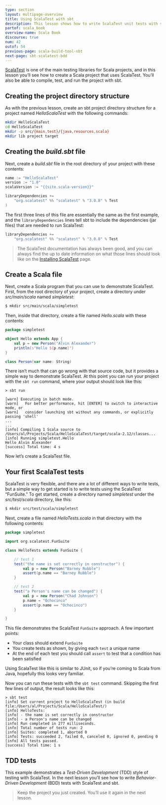 ```yaml
---
type: section
layout: multipage-overview
title: Using ScalaTest with sbt
description: This lesson shows how to write ScalaTest unit tests with sbt in a test-driven development (TDD) style.
partof: scala_book
overview-name: Scala Book
discourse: true
num: 42
outof: 54
previous-page: scala-build-tool-sbt
next-page: sbt-scalatest-bdd
---
```



[ScalaTest](http://www.scalatest.org) is one of the main testing libraries for Scala projects, and in this lesson you’ll see how to create a Scala project that uses ScalaTest. You’ll also be able to compile, test, and run the project with sbt.


## Creating the project directory structure

As with the previous lesson, create an sbt project directory structure for a project named *HelloScalaTest* with the following commands:

```sh
mkdir HelloScalaTest
cd HelloScalaTest
mkdir -p src/{main,test}/{java,resources,scala}
mkdir lib project target
```



## Creating the *build.sbt* file

Next, create a *build.sbt* file in the root directory of your project with these contents:

```scala
name := "HelloScalaTest"
version := "1.0"
scalaVersion := "{{site.scala-version}}"

libraryDependencies +=
    "org.scalatest" %% "scalatest" % "3.0.8" % Test
)
```

The first three lines of this file are essentially the same as the first example, and the `libraryDependencies` lines tell sbt to include the dependencies (jar files) that are needed to run ScalaTest:

```scala
libraryDependencies +=
    "org.scalatest" %% "scalatest" % "3.0.8" % Test
```

>The ScalaTest documentation has always been good, and you can always find the up to date information on what those lines should look like on the [Installing ScalaTest](http://www.scalatest.org/install) page.



## Create a Scala file

Next, create a Scala program that you can use to demonstrate ScalaTest. First, from the root directory of your project, create a directory under *src/main/scala* named *simpletest*:

```sh
$ mkdir src/main/scala/simpletest
```

Then, inside that directory, create a file named *Hello.scala* with these contents:

```scala
package simpletest

object Hello extends App {
    val p = new Person("Alvin Alexander")
    println(s"Hello ${p.name}")
}

class Person(var name: String)
```

There isn’t much that can go wrong with that source code, but it provides a simple way to demonstrate ScalaTest. At this point you can run your project with the `sbt run` command, where your output should look like this:

````
> sbt run

[warn] Executing in batch mode.
[warn]   For better performance, hit [ENTER] to switch to interactive mode, or
[warn]   consider launching sbt without any commands, or explicitly passing 'shell'
...
...
[info] Compiling 1 Scala source to /Users/al/Projects/Scala/HelloScalaTest/target/scala-2.12/classes...
[info] Running simpletest.Hello 
Hello Alvin Alexander
[success] Total time: 4 s
````

Now let’s create a ScalaTest file.



## Your first ScalaTest tests

ScalaTest is very flexible, and there are a lot of different ways to write tests, but a simple way to get started is to write tests using the ScalaTest “FunSuite.” To get started, create a directory named *simpletest* under the *src/test/scala* directory, like this:

```sh
$ mkdir src/test/scala/simpletest
```

Next, create a file named *HelloTests.scala* in that directory with the following contents:

```scala
package simpletest

import org.scalatest.FunSuite

class HelloTests extends FunSuite {

    // test 1
    test("the name is set correctly in constructor") {
        val p = new Person("Barney Rubble")
        assert(p.name == "Barney Rubble")
    }

    // test 2
    test("a Person's name can be changed") {
        val p = new Person("Chad Johnson")
        p.name = "Ochocinco"
        assert(p.name == "Ochocinco")
    }

}
```

This file demonstrates the ScalaTest `FunSuite` approach. A few important points:

- Your class should extend `FunSuite`
- You create tests as shown, by giving each `test` a unique name
- At the end of each test you should call `assert` to test that a condition has been satisfied

Using ScalaTest like this is similar to JUnit, so if you’re coming to Scala from Java, hopefully this looks very familiar.

Now you can run these tests with the `sbt test` command. Skipping the first few lines of output, the result looks like this:

````
> sbt test
[info] Set current project to HelloScalaTest (in build file:/Users/al/Projects/Scala/HelloScalaTest/)
[info] HelloTests:
[info] - the name is set correctly in constructor
[info] - a Person's name can be changed
[info] Run completed in 277 milliseconds.
[info] Total number of tests run: 2
[info] Suites: completed 1, aborted 0
[info] Tests: succeeded 2, failed 0, canceled 0, ignored 0, pending 0
[info] All tests passed.
[success] Total time: 1 s
````



## TDD tests

This example demonstrates a *Test-Driven Development* (TDD) style of testing with ScalaTest. In the next lesson you’ll see how to write *Behavior-Driven Development* (BDD) tests with ScalaTest and sbt.

>Keep the project you just created. You’ll use it again in the next lesson.








